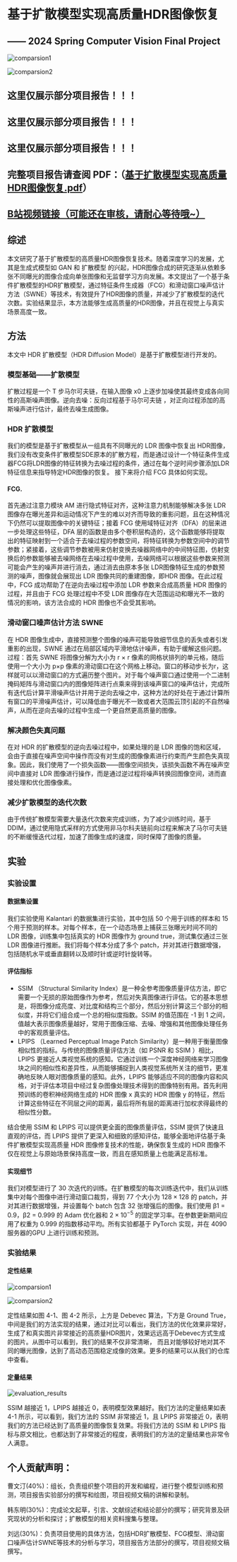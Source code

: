 # 基于扩散模型实现高质量HDR图像恢复 
## —— 2024 Spring Computer Vision Final Project  

![comparsion1](https://github.com/OUC-CV/final-project-ouc-sota/assets/106426328/d612c676-fa16-4c3b-94cc-e7f986419f84)

![comparsion2](https://github.com/OUC-CV/final-project-ouc-sota/assets/100746721/a5fdda29-e1d8-4cdd-812c-946e063b9acc)

## 这里仅展示部分项目报告！！！
## 这里仅展示部分项目报告！！！
## 这里仅展示部分项目报告！！！
## 完整项目报告请查阅 PDF：（[基于扩散模型实现高质量HDR图像恢复.pdf](https://github.com/OUC-CV/final-project-ouc-sota/blob/main/%E5%9F%BA%E4%BA%8E%E6%89%A9%E6%95%A3%E6%A8%A1%E5%9E%8B%E5%AE%9E%E7%8E%B0%E9%AB%98%E8%B4%A8%E9%87%8FHDR%E5%9B%BE%E5%83%8F%E6%81%A2%E5%A4%8D.pdf)）
  
## [B站视频链接（可能还在审核，请耐心等待哦~）](https://space.bilibili.com/1076908343?spm_id_from=333.1007.0.0)
  
## 综述 
  
   本文研究了基于扩散模型的高质量HDR图像恢复技术。随着深度学习的发展，尤其是生成式模型如 GAN 和 扩散模型 的兴起，HDR图像合成的研究逐渐从依赖多张不同曝光的图像合成向单张图像和无监督学习方向发展。本文提出了一个基于条件扩散模型的HDR扩散模型，通过特征条件生成器（FCG）和滑动窗口噪声估计方法（SWNE）等技术，有效提升了HDR图像的质量，并减少了扩散模型的迭代次数。实验结果显示，本方法能够生成高质量的HDR图像，并且在视觉上与真实场景高度一致。 
   
  
## 方法 
  
  本文中 HDR 扩散模型（HDR Diffusion Model）是基于扩散模型进行开发的。 
### 模型基础——扩散模型 
  扩散过程是一个 T 步马尔可夫链，在输入图像 x0 上逐步加噪使其最终变成各向同性的高斯噪声图像。逆向去噪：反向过程基于马尔可夫链 ，对正向过程添加的高斯噪声进行估计，最终去噪生成图像。 
### HDR 扩散模型 
  我们的模型是基于扩散模型从一组具有不同曝光的 LDR 图像中恢复出 HDR图像，我们没有改变条件扩散模型SDE原本的扩散方程，而是通过设计一个特征条件生成器FCG将LDR图像的特征转换为去噪过程的条件，通过在每个逆时间步骤添加LDR特征信息来指导特定HDR图像的恢复。 
  接下来将介绍 FCG 具体如何实现。 
####  FCG.
首先通过注意力模块 AM 进行隐式特征对齐，这种注意力机制能够解决多张 LDR 图像存在曝光差异和运动情况下产生的难以对齐而导致的重影问题，且在这种情况下仍然可以提取图像中的关键特征；接着 FCG 使用域特征对齐（DFA）的层来进一步处理这些特征，DFA 层的函数是由多个卷积层构造的，这个函数能够将提取出的特征映射到一个适合于去噪过程的参数空间，将特征转换为参数空间中的调节参数；紧接着，这些调节参数被用来仿射变换去噪器网络中的中间特征图，仿射变换后的参数能够被去噪网络在去噪过程中使用，去噪网络可以根据这些参数来预测可能会产生的噪声并进行消去，通过消去由原本多张 LDR图像特征生成的参数预测的噪声，图像就会展现出 LDR 图像共同的重建图像，即HDR 图像。在此过程中，FCG 成功帮助了在逆向去噪过程中添加 LDR 参数来合成高质量 HDR 图像的过程，并且由于 FCG 处理过程中不受 LDR 图像存在大范围运动和曝光不一致的情况的影响，该方法合成的 HDR 图像也不会受其影响。 
###  滑动窗口噪声估计方法 SWNE 
  在 HDR 图像生成中，直接预测整个图像的噪声可能导致细节信息的丢失或者引发重影的出现，SWNE 通过在局部区域内平滑地估计噪声，有助于缓解这些问题。过程：首先 SWNE 将图像分解为大小为 r × r 像素的网格状排列的单元格，随后使用一个大小为 p×p 像素的滑动窗口在这个网格上移动。窗口的移动步长为r，这样就可以以滑动窗口的方式遍历整个图片。对于每个噪声窗口通过使用一个二进制掩码矩阵与滑动窗口内的图像矩阵进行点乘来得到该噪声窗口的噪声估计，完成所有迭代后计算平滑噪声估计并用于逆向去噪之中，这种方法的好处在于通过计算所有窗口的平滑噪声估计，可以降低由于曝光不一致或者大范围云顶引起的不自然噪声，从而在逆向去噪的过程中生成一个更自然更高质量的图像。 
### 解决颜色失真问题 
  在对 HDR 的扩散模型的逆向去噪过程中，如果处理的是 LDR 图像的饱和区域，会由于直接在噪声空间中操作而没有对生成的图像像素进行约束而产生颜色失真现象。因此，我们使用了一个损失函数——图像空间损失，该损失函数不再在噪声空间中直接对 LDR 图像进行操作，而是通过逆过程将噪声转换回图像空间，进而直接处理和优化图像像素。 
### 减少扩散模型的迭代次数 
  由于传统扩散模型需要大量迭代次数来完成训练，为了减少训练时间，基于 DDIM，通过使用隐式采样的方式使用非马尔科夫链前向过程来解决了马尔可夫链的不断缓慢迭代过程，加速了图像生成的速度，同时保障了图像的质量。 
  
## 实验 
### 实验设置 
#### 数据集设置 
  我们实验使用 Kalantari 的数据集进行实验，其中包括 50 个用于训练的样本和 15 个用于预测的样本。对每个样本，在一个动态场景上捕获三张曝光时间不同的 LDR 图像，训练集中包括真实的 HDR 图像作为 ground true，测试集仅通过三张 LDR 图像进行推断。我们将每个样本分成了多个 patch，并对其进行数据增强，包括随机水平或垂直翻转以及顺时针或逆时针旋转等。 

#### 评估指标 
* SSIM （Structural Similarity Index）是一种全参考图像质量评估方法，即它需要一个无损的原始图像作为参考，然后对失真图像进行评估。它的基本思想是，将图像分成亮度、对比度和结构三个部分，然后分别计算这三个部分的相似度，并将它们组合成一个总的相似度指数。SSIM 的值范围在 -1 到 1 之间，值越大表示图像质量越好，常用于图像压缩、去噪、增强和其他图像处理任务中的客观质量评估。 
* LPIPS （Learned Perceptual Image Patch Similarity）是一种用于衡量图像相似性的指标。与传统的图像质量评估方法（如 PSNR 和 SSIM ）相比，LPIPS 更接近人类视觉系统的感知。它通过训练一个深度神经网络来学习图像块之间的相似性和差异性，从而能够捕捉到人类视觉系统所关注的细节，更准确地反映人眼对图像质量的感知。此外，LPIPS 能够适应不同的图像内容和风格，对于评估本项目中经过复杂图像处理技术得到的图像特别有用。首先利用预训练的卷积神经网络生成的 HDR 图像 x 真实的 HDR 图像 y 的特征，然后计算这些特征在不同层之间的距离，最后将所有层的距离进行加权求得最终的相似性分数。

结合使用 SSIM 和 LPIPS 可以提供更全面的图像质量评估，SSIM 提供了快速且直观的评估，而 LPIPS 提供了更深入和细致的感知评估，能够全面地评估基于条件扩散模型实现高质量 HDR 图像修复技术的性能，确保恢复生成的 HDR 图像不仅在视觉上与原始场景保持高度一致，而且在感知质量上也能满足高标准。 

#### 实现细节 
  我们对模型进行了 30 次迭代的训练。在扩散模型的每次训练迭代中，我们从训练集中对每个图像中进行滑动窗口裁剪，得到 77 个大小为 $128\times128$ 的 patch，并对其进行数据增强，并设置每个 batch 包含 32 张增强后的图像。我们使用 β1 = 0.9，β2 = 0.999 的 Adam 优化器和 $2\times10^{−5}$ 的固定学习率。在参数更新期间应用了权重为 0.999 的指数移动平均。所有实验都基于 PyTorch 实现，并在 4090 服务器的GPU 上进行训练和预测。 

### 实验结果 
#### 定性结果 

![comparsion1](https://github.com/OUC-CV/final-project-ouc-sota/assets/106426328/d612c676-fa16-4c3b-94cc-e7f986419f84)

![comparsion2](https://github.com/OUC-CV/final-project-ouc-sota/assets/100746721/a5fdda29-e1d8-4cdd-812c-946e063b9acc)

  
定性结果如图 4-1、图 4-2 所示，上方是 Debevec 算法，下方是 Ground True，中间是我们的方法实现的结果，通过对比可以看出，我们方法的优化效果非常好，生成了和真实图片非常接近的高质量HDR图片，效果远远高于Debevec方式生成的图片。从图中可以看到，我们的结果不仅非常清晰， 而且对能够较好地对其不同的曝光图像，达到了高动态范围稳定成像的效果。更多的结果可以从我们的仓库中查看。 

#### 定量结果 
![evaluation_results](https://github.com/OUC-CV/final-project-ouc-sota/assets/100746721/f34021c5-e0a9-4be4-ae8b-42fc2191fca1)
  
SSIM 越接近 1，LPIPS 越接近 0，表明模型效果越好。我们方法的定量结果如表 4-1 所示，可以看到，我们方法的 SSIM 非常接近 1，且 LPIPS 非常接近 0，表明我们的方法已经达到了高质量的图像恢复效果。将我们方法的 SSIM 和 LPIPS 指标与原文相比，也都达到了非常接近的程度，表明我们的方法的定量结果也非常令人满意。


## 个人贡献声明：
曹文汀(40%)：组长，负责组织整个项目的开发和编程，进行整个模型训练和预测，项目报告实验部分的撰写和绘图，项目视频文稿的讲解和录制。

韩东明(30%)：完成论文起草，引言、文献综述和结论部分的撰写；研究背景及研究现状的分析和探讨；扩散模型的相关资料搜集与整理。

刘远(30%)：负责项目使用的具体方法，包括HDR扩散模型、FCG模型、滑动窗口噪声估计SWNE等技术的分析与学习，项目报告方法部分的撰写，项目视频文稿撰写。
